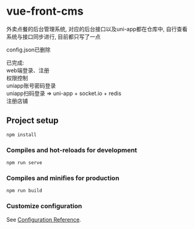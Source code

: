 # vue-front-cms
外卖点餐的后台管理系统, 对应的后台接口以及uni-app都在仓库中, 自行查看  
系统与接口同步进行, 目前都只写了一点  

config.json已删除

已完成:  
web端登录、注册  
权限控制  
uniapp账号密码登录  
uniapp扫码登录   =>   uni-app + socket.io + redis  
注册店铺  
 
## Project setup
```
npm install
```

### Compiles and hot-reloads for development
```
npm run serve
```

### Compiles and minifies for production
```
npm run build
```

### Customize configuration
See [Configuration Reference](https://cli.vuejs.org/config/).

